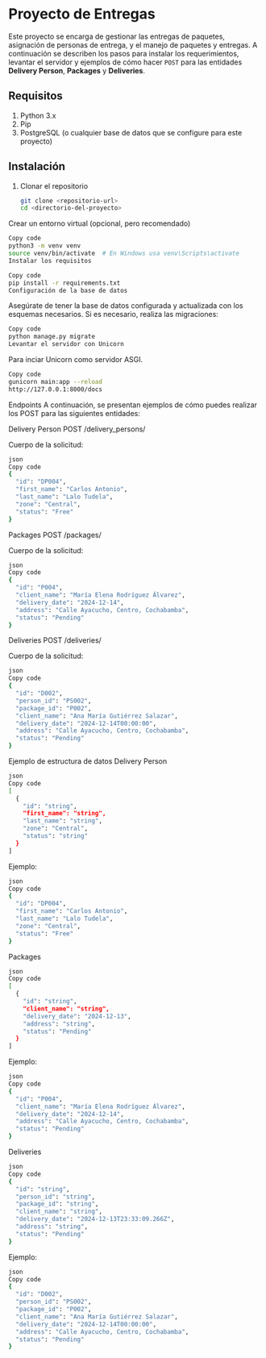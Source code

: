 # Proyecto de Entregas

Este proyecto se encarga de gestionar las entregas de paquetes, asignación de personas de entrega, y el manejo de paquetes y entregas. A continuación se describen los pasos para instalar los requerimientos, levantar el servidor y ejemplos de cómo hacer `POST` para las entidades **Delivery Person**, **Packages** y **Deliveries**.

## Requisitos

1. Python 3.x
2. Pip
3. PostgreSQL (o cualquier base de datos que se configure para este proyecto)

## Instalación

1. Clonar el repositorio

   ```bash
   git clone <repositorio-url>
   cd <directorio-del-proyecto>
Crear un entorno virtual (opcional, pero recomendado)

```bash
Copy code
python3 -m venv venv
source venv/bin/activate  # En Windows usa venv\Scripts\activate
Instalar los requisitos
```

```bash
Copy code
pip install -r requirements.txt
Configuración de la base de datos
```
Asegúrate de tener la base de datos configurada y actualizada con los esquemas necesarios. Si es necesario, realiza las migraciones:

```bash
Copy code
python manage.py migrate
Levantar el servidor con Unicorn
```
Para inciar Unicorn como servidor ASGI.

```bash
Copy code
gunicorn main:app --reload
http://127.0.0.1:8000/docs
```
Endpoints
A continuación, se presentan ejemplos de cómo puedes realizar los POST para las siguientes entidades:

Delivery Person
POST /delivery_persons/

Cuerpo de la solicitud:
```bash
json
Copy code
{
  "id": "DP004",
  "first_name": "Carlos Antonio",
  "last_name": "Lalo Tudela",
  "zone": "Central",
  "status": "Free"
}
```
Packages
POST /packages/

Cuerpo de la solicitud:
```bash
json
Copy code
{
  "id": "P004",
  "client_name": "María Elena Rodríguez Álvarez",
  "delivery_date": "2024-12-14",
  "address": "Calle Ayacucho, Centro, Cochabamba",
  "status": "Pending"
}
```
Deliveries
POST /deliveries/

Cuerpo de la solicitud:
```bash
json
Copy code
{
  "id": "D002",
  "person_id": "PS002",
  "package_id": "P002",
  "client_name": "Ana María Gutiérrez Salazar",
  "delivery_date": "2024-12-14T00:00:00",
  "address": "Calle Ayacucho, Centro, Cochabamba",
  "status": "Pending"
}
```
Ejemplo de estructura de datos
Delivery Person
```bash
json
Copy code
[
  {
    "id": "string",
    "first_name": "string",
    "last_name": "string",
    "zone": "Central",
    "status": "string"
  }
]
```
Ejemplo:
```bash
json
Copy code
{
  "id": "DP004",
  "first_name": "Carlos Antonio",
  "last_name": "Lalo Tudela",
  "zone": "Central",
  "status": "Free"
}
```
Packages
```bash
json
Copy code
[
  {
    "id": "string",
    "client_name": "string",
    "delivery_date": "2024-12-13",
    "address": "string",
    "status": "Pending"
  }
]
```
Ejemplo:
```bash
json
Copy code
{
  "id": "P004",
  "client_name": "María Elena Rodríguez Álvarez",
  "delivery_date": "2024-12-14",
  "address": "Calle Ayacucho, Centro, Cochabamba",
  "status": "Pending"
}
```
Deliveries
```bash
json
Copy code
{
  "id": "string",
  "person_id": "string",
  "package_id": "string",
  "client_name": "string",
  "delivery_date": "2024-12-13T23:33:09.266Z",
  "address": "string",
  "status": "Pending"
}
```
Ejemplo:
```bash
json
Copy code
{
  "id": "D002",
  "person_id": "PS002",
  "package_id": "P002",
  "client_name": "Ana María Gutiérrez Salazar",
  "delivery_date": "2024-12-14T00:00:00",
  "address": "Calle Ayacucho, Centro, Cochabamba",
  "status": "Pending"
}
```